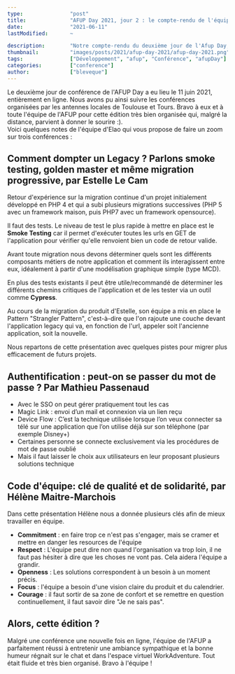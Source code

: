 ```yaml
---
type:               "post"
title:              "AFUP Day 2021, jour 2 : le compte-rendu de l'équipe"
date:               "2021-06-11"
lastModified:       ~

description:        "Notre compte-rendu du deuxième jour de l'Afup Day, édition 2021, à distance !"
thumbnail:          "images/posts/2021/afup-day-2021/afup-day-2021.png"
tags:               ["Développement", "afup", "Conférence", "afupDay"]
categories:         ["conference"]
author:             ["bleveque"]
---
```


Le deuxième jour de conférence de l'AFUP Day a eu lieu le 11 juin 2021, entièrement en ligne. Nous avons pu ainsi suivre les conférences organisées par les antennes locales de Toulouse et Tours. Bravo à eux et à toute l'équipe de l'AFUP pour cette édition très bien organisée qui, malgré la distance, parvient à donner le sourire :).  
Voici quelques notes de l'équipe d'Elao qui vous propose de faire un zoom sur trois conférences :

## Comment dompter un Legacy ? Parlons smoke testing, golden master et même migration progressive, par Estelle Le Cam

Retour d'expérience sur la migration continue d'un projet initialement développé en PHP 4 et qui a subi plusieurs migrations successives (PHP 5 avec un framework maison, puis PHP7 avec un framework opensource).

Il faut des tests. Le niveau de test le plus rapide à mettre en place est le **Smoke Testing** car il permet d'exécuter toutes les urls en GET de l'application pour vérifier qu'elle renvoient bien un code de retour valide.

Avant toute migration nous devons déterminer quels sont les différents composants métiers de notre application et comment ils interagissent entre eux, idéalement à partir d'une modélisation graphique simple (type MCD).

En plus des tests existants il peut être utile/recommandé de déterminer les différents chemins critiques de l'application et de les tester via un outil comme **Cypress**.

Au cours de la migration du produit d'Estelle, son équipe a mis en place le Pattern "Strangler Pattern", c'est-à-dire que l'on rajoute une couche devant l'application legacy qui va, en fonction de l'url, appeler soit l'ancienne application, soit la nouvelle.

Nous repartons de cette présentation avec quelques pistes pour migrer plus efficacement de futurs projets.

## Authentification : peut-on se passer du mot de passe ? Par Mathieu Passenaud

- Avec le SSO on peut gérer pratiquement tout les cas
- Magic Link : envoi d’un mail et connexion via un lien reçu
- Device Flow : C’est la technique utilisée lorsque l’on veux connecter sa télé sur une application que l’on utilise déjà sur son téléphone (par exemple Disney+)
- Certaines personne se connecte exclusivement via les procédures de mot de passe oublié
- Mais il faut laisser le choix aux utilisateurs en leur proposant plusieurs solutions technique


## Code d'équipe: clé de qualité et de solidarité, par Hélène Maitre-Marchois

Dans cette présentation Hélène nous a donnée plusieurs clés afin de mieux travailler en équipe.

- **Commitment** : en faire trop ce n'est pas s'engager, mais se cramer et mettre en danger les resources de l'équipe
- **Respect** : L'équipe peut dire non quand l'organisation va trop loin, il ne faut pas hésiter à dire que les choses ne vont pas. Cela aidera l'équipe a grandir.
- **Openness** : Les solutions correspondent à un besoin à un moment précis.
- **Focus** : l'équipe a besoin d'une vision claire du produit et du calendrier.
- **Courage** : il faut sortir de sa zone de confort et se remettre en question continuellement, il faut savoir dire "Je ne sais pas".


## Alors, cette édition ? 

Malgré une conférence une nouvelle fois en ligne, l'équipe de l'AFUP a parfaitement réussi à entretenir une ambiance sympathique et la bonne humeur régnait sur le chat et dans l'espace virtuel WorkAdventure. Tout était fluide et très bien organisé. Bravo à l'équipe !
